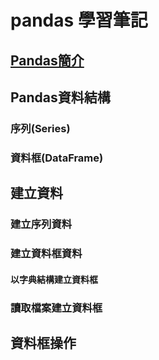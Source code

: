 # pandas 學習筆記

## [Pandas簡介]()
## Pandas資料結構
### 序列(Series)
### 資料框(DataFrame)
## 建立資料
### 建立序列資料
### 建立資料框資料
#### 以字典結構建立資料框
### 讀取檔案建立資料框
## 資料框操作


